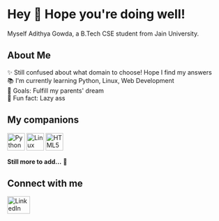<h1 align="left">Hey 👋 Hope you're doing well!</h1>

<p align="left">Myself Adithya Gowda, a B.Tech CSE student from Jain University.</p>

<h2 align="left">About Me</h2>

<p align="left">
  ✨ Still confused about what domain to choose! Hope I find my answers <br>
  📚 I'm currently learning Python, Linux, Web Development<br>
  🎯 Goals: Fulfill my parents' dream<br>
  🎲 Fun fact: Lazy ass
</p>

<h2 align="left">My companions </h2>

<p align="left">
  <img src="https://cdn.jsdelivr.net/gh/devicons/devicon/icons/python/python-original.svg" height="40" alt="Python logo" />
  <img src="https://cdn.jsdelivr.net/gh/devicons/devicon/icons/linux/linux-original.svg" height="40" alt="Linux logo" />
  <img src="https://cdn.jsdelivr.net/gh/devicons/devicon/icons/html5/html5-original.svg" height="40" alt="HTML5 logo" />
</p>

<p align="left"><strong>Still more to add...</strong> 🚀</p>

<h2 align="left">Connect with me</h2>

<p align="left">
  <a href="https://www.linkedin.com/in/adithya-gowda-28aa89324" target="_blank">
    <img src="https://raw.githubusercontent.com/maurodesouza/profile-readme-generator/master/src/assets/icons/social/linkedin/default.svg" width="52" height="40" alt="LinkedIn logo" />
  </a>
</p>
